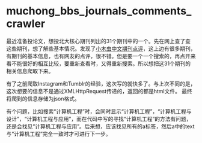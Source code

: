 # muchong_bbs_journals_comments_crawler

最近准备投论文，想投北大核心期刊列出的31个期刊中的一个。先在网上查了查这些期刊，想了解些基本情况。发现了[小木虫中文期刊点评](http://muchong.com/bbs/journal_cn.php)，这上边有很多期刊，有期刊的基本信息，也有网友的点评，很不错。但是要一个一个搜索的，再点开来看不能很好的相互比较，要重新查看时，又得重新搜索。所以想把这31个期刊的相关信息爬取下来。

有了之前爬取Instagram和Tumblr的经验，这次写的就快多了。与上次不同的是，这次想要的信息不是通过XMLHttpRequest传递的，返回的都是html文件。
最终将爬到的信息存储为json格式。

有个问题，比如搜索“计算机工程”时，会同时显示“计算机工程”，“计算机工程与设计”，“计算机工程与应用”，而在代码中写的寻找“计算机工程”的方法有问题，还是会找见“计算机工程与应用”。后来想，应该找见所有的a标签，然后a中的text与“计算机工程”完全一致时才可进行下一步。
